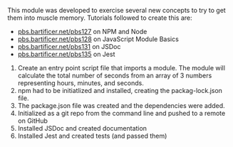 This module was developed to exercise several new concepts to try to get them into muscle memory. Tutorials followed to create this are: 
* [pbs.bartificer.net/pbs127](https://pbs.bartificer.net/pbs127) on NPM and Node
* [pbs.bartificer.net/pbs128](https://pbs.bartificer.net/pbs128) on JavaScript Module Basics
* [pbs.bartificer.net/pbs131](https://pbs.bartificer.net/pbs131) on JSDoc
* [pbs.bartificer.net/pbs135](https://pbs.bartificer.net/pbs135) on Jest

1. Create an entry point script file that imports a module. The module will calculate the total number of seconds from an array of 3 numbers representing hours, minutes, and seconds.
2. npm had to be initiatlized and installed, creating the packag-lock.json file.
3. The package.json file was created and the dependencies were added.
4. Initialized as a git repo from the command line and pushed to a remote on GitHub
5. Installed JSDoc and created documentation
6. Installed Jest and created tests (and passed them)